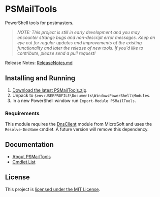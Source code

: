 # PSMailTools

PowerShell tools for postmasters.

> _NOTE: This project is still in early development and you may encounter strange bugs and non-descript error messages. Keep an eye out for regular updates and improvements of the existing functionality and later the release of new tools. If you'd like to contribute, please send a pull request!_

Release Notes: [ReleaseNotes.md](ReleaseNotes.md)

## Installing and Running

1. [Download the latest PSMailTools.zip](https://github.com/omniomi/PSMailTools/releases/latest).
2. Unpack to `$env:USERPROFILE\Documents\WindowsPowerShell\Modules`.
3. In a new PowerShell window run `Import-Module PSMailTools`.

### Requirements

This module requires the [DnsClient](https://docs.microsoft.com/en-us/powershell/module/dnsclient/) module from MicroSoft and uses the `Resolve-DnsName` cmdlet. A future version will remove this dependency.

## Documentation

* [About PSMailTools](/docs/en-US/about_PSMailTools.help.md)
* [Cmdlet List](/docs/en-US/PSMailTools.md)

## License

This project is [licensed under the MIT License](LICENSE.txt).
